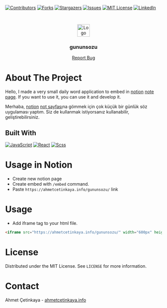 [![Contributors][contributors-shield]][contributors-url]
[![Forks][forks-shield]][forks-url]
[![Stargazers][stars-shield]][stars-url]
[![Issues][issues-shield]][issues-url]
[![MIT License][license-shield]][license-url]
[![LinkedIn][linkedin-shield]][linkedin-url]

<br />
<p align="center">
  <a href="https://github.com/ahmet-cetinkaya/gununsozu">
    <img src="public/favicon.ico" alt="Logo" height="40">
  </a>

  <h3 align="center">gununsozu</h3>

  <p align="center">
    <a href="https://github.com/ahmet-cetinkaya/gununsozu/issues">Report Bug</a>
  </p>
</p>

# About The Project

Hello, I made a very small daily word application to embed in [notion](https://www.notion.so/) [note page](https://www.notion.so/ahmetcetinkaya/gununsozu-277ac52a2efb425f841bd9ff749bcf07). If you want to use it, you can use it and develop it.

Merhaba, [notion](https://www.notion.so/) [not sayfası](https://www.notion.so/ahmetcetinkaya/gununsozu-277ac52a2efb425f841bd9ff749bcf07)na gömmek için çok küçük bir günlük söz uygulaması yaptım. Siz de kullanmak istiyorsanız kullanabilir, geliştirebilirsiniz.

## Built With

[![JavaScript](https://img.shields.io/badge/JavaScript-F7DF1E?style=for-the-badge&logo=javascript&logoColor=black)]()
[![React](https://img.shields.io/badge/React-20232A?style=for-the-badge&logo=react&logoColor=61DAFB)](https://tr.reactjs.org/)
[![Scss](https://img.shields.io/badge/Scss-CC6699?style=for-the-badge&logo=sass&logoColor=white)](https://sass-lang.com/)

# Usage in Notion

- Create new notion page
- Create embed with `/embed` command.
- Paste `https://ahmetcetinkaya.info/gununsozu/` link

# Usage

- Add iframe tag to your html file.

```html
<iframe src="https://ahmetcetinkaya.info/gununsozu/" width="600px" height="200px"></iframe>
```

# License

Distributed under the MIT License. See `LICENSE` for more information.

# Contact

Ahmet Çetinkaya - [ahmetcetinkaya.info](https://ahmetcetinkaya.info)

[contributors-shield]: https://img.shields.io/github/contributors/ahmet-cetinkaya/gununsozu.svg?style=for-the-badge
[contributors-url]: https://github.com/ahmet-cetinkaya/gununsozu/graphs/contributors
[forks-shield]: https://img.shields.io/github/forks/ahmet-cetinkaya/gununsozu.svg?style=for-the-badge
[forks-url]: https://github.com/ahmet-cetinkaya/gununsozu/network/members
[stars-shield]: https://img.shields.io/github/stars/ahmet-cetinkaya/gununsozu.svg?style=for-the-badge
[stars-url]: https://github.com/ahmet-cetinkaya/gununsozu/stargazers
[issues-shield]: https://img.shields.io/github/issues/ahmet-cetinkaya/gununsozu.svg?style=for-the-badge
[issues-url]: https://github.com/ahmet-cetinkaya/gununsozu/issues
[license-shield]: https://img.shields.io/github/license/ahmet-cetinkaya/gununsozu.svg?style=for-the-badge
[license-url]: https://github.com/ahmet-cetinkaya/gununsozu/blob/master/LICENSE
[linkedin-shield]: https://img.shields.io/badge/-LinkedIn-black.svg?style=for-the-badge&logo=linkedin&colorB=555
[linkedin-url]: https://linkedin.com/in/ahmet-cetinkaya
